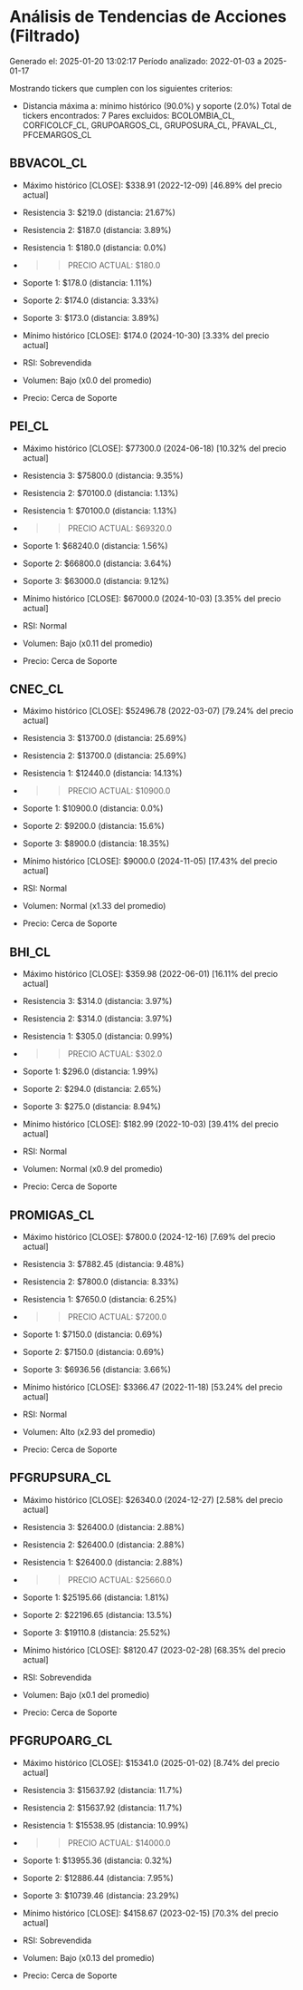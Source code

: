 # Análisis de Tendencias de Acciones (Filtrado)

Generado el: 2025-01-20 13:02:17
Período analizado: 2022-01-03 a 2025-01-17

Mostrando tickers que cumplen con los siguientes criterios:
- Distancia máxima a: mínimo histórico (90.0%) y soporte (2.0%)
Total de tickers encontrados: 7
Pares excluidos: BCOLOMBIA_CL, CORFICOLCF_CL, GRUPOARGOS_CL, GRUPOSURA_CL, PFAVAL_CL, PFCEMARGOS_CL

## BBVACOL_CL
- Máximo histórico [CLOSE]: $338.91 (2022-12-09) [46.89% del precio actual]
- Resistencia 3: $219.0 (distancia: 21.67%)
- Resistencia 2: $187.0 (distancia: 3.89%)
- Resistencia 1: $180.0 (distancia: 0.0%)
- >> PRECIO ACTUAL: $180.0
- Soporte 1: $178.0 (distancia: 1.11%)
- Soporte 2: $174.0 (distancia: 3.33%)
- Soporte 3: $173.0 (distancia: 3.89%)
- Mínimo histórico [CLOSE]: $174.0 (2024-10-30) [3.33% del precio actual]

- RSI: Sobrevendida
- Volumen: Bajo (x0.0 del promedio)
- Precio: Cerca de Soporte

## PEI_CL
- Máximo histórico [CLOSE]: $77300.0 (2024-06-18) [10.32% del precio actual]
- Resistencia 3: $75800.0 (distancia: 9.35%)
- Resistencia 2: $70100.0 (distancia: 1.13%)
- Resistencia 1: $70100.0 (distancia: 1.13%)
- >> PRECIO ACTUAL: $69320.0
- Soporte 1: $68240.0 (distancia: 1.56%)
- Soporte 2: $66800.0 (distancia: 3.64%)
- Soporte 3: $63000.0 (distancia: 9.12%)
- Mínimo histórico [CLOSE]: $67000.0 (2024-10-03) [3.35% del precio actual]

- RSI: Normal
- Volumen: Bajo (x0.11 del promedio)
- Precio: Cerca de Soporte

## CNEC_CL
- Máximo histórico [CLOSE]: $52496.78 (2022-03-07) [79.24% del precio actual]
- Resistencia 3: $13700.0 (distancia: 25.69%)
- Resistencia 2: $13700.0 (distancia: 25.69%)
- Resistencia 1: $12440.0 (distancia: 14.13%)
- >> PRECIO ACTUAL: $10900.0
- Soporte 1: $10900.0 (distancia: 0.0%)
- Soporte 2: $9200.0 (distancia: 15.6%)
- Soporte 3: $8900.0 (distancia: 18.35%)
- Mínimo histórico [CLOSE]: $9000.0 (2024-11-05) [17.43% del precio actual]

- RSI: Normal
- Volumen: Normal (x1.33 del promedio)
- Precio: Cerca de Soporte

## BHI_CL
- Máximo histórico [CLOSE]: $359.98 (2022-06-01) [16.11% del precio actual]
- Resistencia 3: $314.0 (distancia: 3.97%)
- Resistencia 2: $314.0 (distancia: 3.97%)
- Resistencia 1: $305.0 (distancia: 0.99%)
- >> PRECIO ACTUAL: $302.0
- Soporte 1: $296.0 (distancia: 1.99%)
- Soporte 2: $294.0 (distancia: 2.65%)
- Soporte 3: $275.0 (distancia: 8.94%)
- Mínimo histórico [CLOSE]: $182.99 (2022-10-03) [39.41% del precio actual]

- RSI: Normal
- Volumen: Normal (x0.9 del promedio)
- Precio: Cerca de Soporte

## PROMIGAS_CL
- Máximo histórico [CLOSE]: $7800.0 (2024-12-16) [7.69% del precio actual]
- Resistencia 3: $7882.45 (distancia: 9.48%)
- Resistencia 2: $7800.0 (distancia: 8.33%)
- Resistencia 1: $7650.0 (distancia: 6.25%)
- >> PRECIO ACTUAL: $7200.0
- Soporte 1: $7150.0 (distancia: 0.69%)
- Soporte 2: $7150.0 (distancia: 0.69%)
- Soporte 3: $6936.56 (distancia: 3.66%)
- Mínimo histórico [CLOSE]: $3366.47 (2022-11-18) [53.24% del precio actual]

- RSI: Normal
- Volumen: Alto (x2.93 del promedio)
- Precio: Cerca de Soporte

## PFGRUPSURA_CL
- Máximo histórico [CLOSE]: $26340.0 (2024-12-27) [2.58% del precio actual]
- Resistencia 3: $26400.0 (distancia: 2.88%)
- Resistencia 2: $26400.0 (distancia: 2.88%)
- Resistencia 1: $26400.0 (distancia: 2.88%)
- >> PRECIO ACTUAL: $25660.0
- Soporte 1: $25195.66 (distancia: 1.81%)
- Soporte 2: $22196.65 (distancia: 13.5%)
- Soporte 3: $19110.8 (distancia: 25.52%)
- Mínimo histórico [CLOSE]: $8120.47 (2023-02-28) [68.35% del precio actual]

- RSI: Sobrevendida
- Volumen: Bajo (x0.1 del promedio)
- Precio: Cerca de Soporte

## PFGRUPOARG_CL
- Máximo histórico [CLOSE]: $15341.0 (2025-01-02) [8.74% del precio actual]
- Resistencia 3: $15637.92 (distancia: 11.7%)
- Resistencia 2: $15637.92 (distancia: 11.7%)
- Resistencia 1: $15538.95 (distancia: 10.99%)
- >> PRECIO ACTUAL: $14000.0
- Soporte 1: $13955.36 (distancia: 0.32%)
- Soporte 2: $12886.44 (distancia: 7.95%)
- Soporte 3: $10739.46 (distancia: 23.29%)
- Mínimo histórico [CLOSE]: $4158.67 (2023-02-15) [70.3% del precio actual]

- RSI: Sobrevendida
- Volumen: Bajo (x0.13 del promedio)
- Precio: Cerca de Soporte
